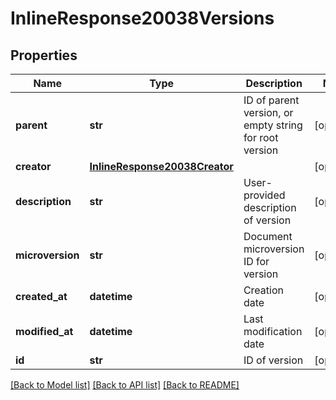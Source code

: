 # InlineResponse20038Versions

## Properties
Name | Type | Description | Notes
------------ | ------------- | ------------- | -------------
**parent** | **str** | ID of parent version, or empty string for root version | [optional] 
**creator** | [**InlineResponse20038Creator**](InlineResponse20038Creator.md) |  | [optional] 
**description** | **str** | User-provided description of version | [optional] 
**microversion** | **str** | Document microversion ID for version | [optional] 
**created_at** | **datetime** | Creation date | [optional] 
**modified_at** | **datetime** | Last modification date | [optional] 
**id** | **str** | ID of version | [optional] 

[[Back to Model list]](../README.md#documentation-for-models) [[Back to API list]](../README.md#documentation-for-api-endpoints) [[Back to README]](../README.md)



